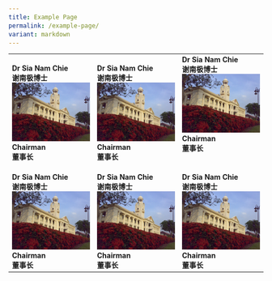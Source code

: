 ```yaml
---
title: Example Page
permalink: /example-page/
variant: markdown
---
```


| |  |  | 
| -------- | -------- | -------- |
|**Dr Sia Nam Chie**<br>**谢南极博士**<br>![](/images/Clock_Tower_Original.JPG)**Chairman** <br> **董事长** <br> | **Dr Sia Nam Chie**<br>**谢南极博士**<br>![](/images/Clock_Tower_Original.JPG)**Chairman** <br> **董事长** <br>     |**Dr Sia Nam Chie**<br>**谢南极博士**<br>![](/images/Clock_Tower_Original.JPG)**Chairman** <br> **董事长** <br><br><br>
 |**Dr Sia Nam Chie**<br>**谢南极博士**<br>![](/images/Clock_Tower_Original.JPG)**Chairman** <br> **董事长** <br> | **Dr Sia Nam Chie**<br>**谢南极博士**<br>![](/images/Clock_Tower_Original.JPG)**Chairman** <br> **董事长** <br>     |**Dr Sia Nam Chie**<br>**谢南极博士**<br>![](/images/Clock_Tower_Original.JPG)**Chairman** <br> **董事长** <br>    |


